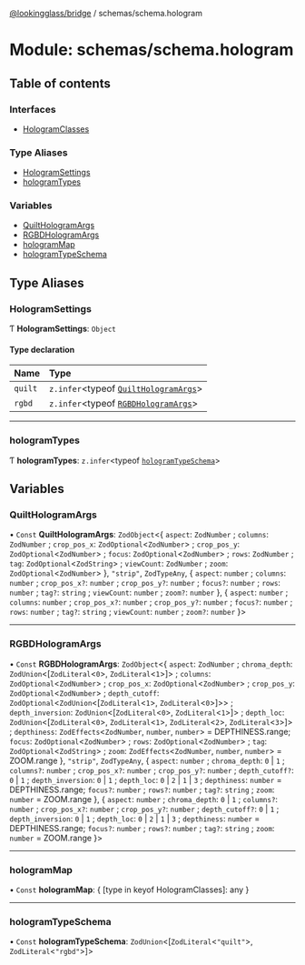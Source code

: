 [@lookingglass/bridge](../README.md) / schemas/schema.hologram

# Module: schemas/schema.hologram

## Table of contents

### Interfaces

- [HologramClasses](../interfaces/schemas_schema_hologram.HologramClasses.md)

### Type Aliases

- [HologramSettings](schemas_schema_hologram.md#hologramsettings)
- [hologramTypes](schemas_schema_hologram.md#hologramtypes)

### Variables

- [QuiltHologramArgs](schemas_schema_hologram.md#quilthologramargs)
- [RGBDHologramArgs](schemas_schema_hologram.md#rgbdhologramargs)
- [hologramMap](schemas_schema_hologram.md#hologrammap)
- [hologramTypeSchema](schemas_schema_hologram.md#hologramtypeschema)

## Type Aliases

### HologramSettings

Ƭ **HologramSettings**: `Object`

#### Type declaration

| Name | Type |
| :------ | :------ |
| `quilt` | `z.infer`<typeof [`QuiltHologramArgs`](schemas_schema_hologram.md#quilthologramargs)\> |
| `rgbd` | `z.infer`<typeof [`RGBDHologramArgs`](schemas_schema_hologram.md#rgbdhologramargs)\> |

___

### hologramTypes

Ƭ **hologramTypes**: `z.infer`<typeof [`hologramTypeSchema`](schemas_schema_hologram.md#hologramtypeschema)\>

## Variables

### QuiltHologramArgs

• `Const` **QuiltHologramArgs**: `ZodObject`<{ `aspect`: `ZodNumber` ; `columns`: `ZodNumber` ; `crop_pos_x`: `ZodOptional`<`ZodNumber`\> ; `crop_pos_y`: `ZodOptional`<`ZodNumber`\> ; `focus`: `ZodOptional`<`ZodNumber`\> ; `rows`: `ZodNumber` ; `tag`: `ZodOptional`<`ZodString`\> ; `viewCount`: `ZodNumber` ; `zoom`: `ZodOptional`<`ZodNumber`\>  }, ``"strip"``, `ZodTypeAny`, { `aspect`: `number` ; `columns`: `number` ; `crop_pos_x?`: `number` ; `crop_pos_y?`: `number` ; `focus?`: `number` ; `rows`: `number` ; `tag?`: `string` ; `viewCount`: `number` ; `zoom?`: `number`  }, { `aspect`: `number` ; `columns`: `number` ; `crop_pos_x?`: `number` ; `crop_pos_y?`: `number` ; `focus?`: `number` ; `rows`: `number` ; `tag?`: `string` ; `viewCount`: `number` ; `zoom?`: `number`  }\>

___

### RGBDHologramArgs

• `Const` **RGBDHologramArgs**: `ZodObject`<{ `aspect`: `ZodNumber` ; `chroma_depth`: `ZodUnion`<[`ZodLiteral`<``0``\>, `ZodLiteral`<``1``\>]\> ; `columns`: `ZodOptional`<`ZodNumber`\> ; `crop_pos_x`: `ZodOptional`<`ZodNumber`\> ; `crop_pos_y`: `ZodOptional`<`ZodNumber`\> ; `depth_cutoff`: `ZodOptional`<`ZodUnion`<[`ZodLiteral`<``1``\>, `ZodLiteral`<``0``\>]\>\> ; `depth_inversion`: `ZodUnion`<[`ZodLiteral`<``0``\>, `ZodLiteral`<``1``\>]\> ; `depth_loc`: `ZodUnion`<[`ZodLiteral`<``0``\>, `ZodLiteral`<``1``\>, `ZodLiteral`<``2``\>, `ZodLiteral`<``3``\>]\> ; `depthiness`: `ZodEffects`<`ZodNumber`, `number`, `number`\> = DEPTHINESS.range; `focus`: `ZodOptional`<`ZodNumber`\> ; `rows`: `ZodOptional`<`ZodNumber`\> ; `tag`: `ZodOptional`<`ZodString`\> ; `zoom`: `ZodEffects`<`ZodNumber`, `number`, `number`\> = ZOOM.range }, ``"strip"``, `ZodTypeAny`, { `aspect`: `number` ; `chroma_depth`: ``0`` \| ``1`` ; `columns?`: `number` ; `crop_pos_x?`: `number` ; `crop_pos_y?`: `number` ; `depth_cutoff?`: ``0`` \| ``1`` ; `depth_inversion`: ``0`` \| ``1`` ; `depth_loc`: ``0`` \| ``2`` \| ``1`` \| ``3`` ; `depthiness`: `number` = DEPTHINESS.range; `focus?`: `number` ; `rows?`: `number` ; `tag?`: `string` ; `zoom`: `number` = ZOOM.range }, { `aspect`: `number` ; `chroma_depth`: ``0`` \| ``1`` ; `columns?`: `number` ; `crop_pos_x?`: `number` ; `crop_pos_y?`: `number` ; `depth_cutoff?`: ``0`` \| ``1`` ; `depth_inversion`: ``0`` \| ``1`` ; `depth_loc`: ``0`` \| ``2`` \| ``1`` \| ``3`` ; `depthiness`: `number` = DEPTHINESS.range; `focus?`: `number` ; `rows?`: `number` ; `tag?`: `string` ; `zoom`: `number` = ZOOM.range }\>

___

### hologramMap

• `Const` **hologramMap**: { [type in keyof HologramClasses]: any }

___

### hologramTypeSchema

• `Const` **hologramTypeSchema**: `ZodUnion`<[`ZodLiteral`<``"quilt"``\>, `ZodLiteral`<``"rgbd"``\>]\>
